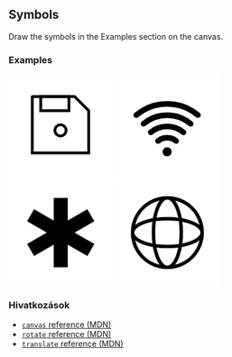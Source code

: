 ## Symbols

Draw the symbols in the Examples section on the canvas.

### Examples

<div class="align:center">

![Save symbol](tasks/symbols/assets/save.png)
![Wifi symbol](tasks/symbols/assets/wifi.png)
![Medical symbol](tasks/symbols/assets/medical.png)
![Globe symbol](tasks/symbols/assets/globe.png)

</div>

### Hivatkozások

- [`canvas` reference (MDN)][1]
- [`rotate` reference (MDN)][2]
- [`translate` reference (MDN)][3]

[1]: https://developer.mozilla.org/en-US/docs/Web/API/CanvasRenderingContext2D
[2]: https://developer.mozilla.org/en-US/docs/Web/API/CanvasRenderingContext2D/rotate
[3]: https://developer.mozilla.org/en-US/docs/Web/API/CanvasRenderingContext2D/translate
